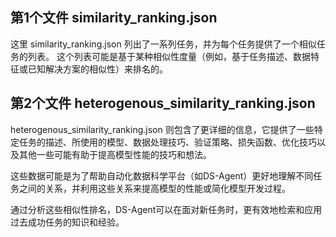 ## 第1个文件 similarity_ranking.json

这里 similarity_ranking.json 列出了一系列任务，并为每个任务提供了一个相似任务的列表。
这个列表可能是基于某种相似性度量（例如，基于任务描述、数据特征或已知解决方案的相似性）来排名的。

## 第2个文件 heterogenous_similarity_ranking.json

heterogenous_similarity_ranking.json 则包含了更详细的信息，它提供了一些特定任务的描述、所使用的模型、数据处理技巧、验证策略、损失函数、优化技巧以及其他一些可能有助于提高模型性能的技巧和想法。

这些数据可能是为了帮助自动化数据科学平台（如DS-Agent）更好地理解不同任务之间的关系，并利用这些关系来提高模型的性能或简化模型开发过程。

通过分析这些相似性排名，DS-Agent可以在面对新任务时，更有效地检索和应用过去成功任务的知识和经验。
